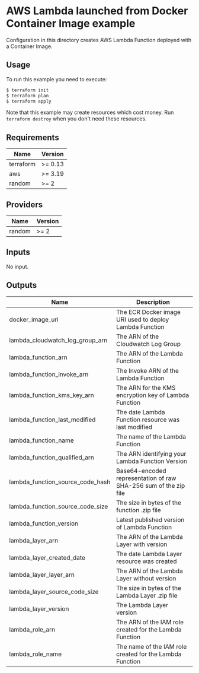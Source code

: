 # AWS Lambda launched from Docker Container Image example

Configuration in this directory creates AWS Lambda Function deployed with a Container Image.

## Usage

To run this example you need to execute:

```bash
$ terraform init
$ terraform plan
$ terraform apply
```

Note that this example may create resources which cost money. Run `terraform destroy` when you don't need these resources.

<!-- BEGINNING OF PRE-COMMIT-TERRAFORM DOCS HOOK -->
## Requirements

| Name | Version |
|------|---------|
| terraform | >= 0.13 |
| aws | >= 3.19 |
| random | >= 2 |

## Providers

| Name | Version |
|------|---------|
| random | >= 2 |

## Inputs

No input.

## Outputs

| Name | Description |
|------|-------------|
| docker\_image\_uri | The ECR Docker image URI used to deploy Lambda Function |
| lambda\_cloudwatch\_log\_group\_arn | The ARN of the Cloudwatch Log Group |
| lambda\_function\_arn | The ARN of the Lambda Function |
| lambda\_function\_invoke\_arn | The Invoke ARN of the Lambda Function |
| lambda\_function\_kms\_key\_arn | The ARN for the KMS encryption key of Lambda Function |
| lambda\_function\_last\_modified | The date Lambda Function resource was last modified |
| lambda\_function\_name | The name of the Lambda Function |
| lambda\_function\_qualified\_arn | The ARN identifying your Lambda Function Version |
| lambda\_function\_source\_code\_hash | Base64-encoded representation of raw SHA-256 sum of the zip file |
| lambda\_function\_source\_code\_size | The size in bytes of the function .zip file |
| lambda\_function\_version | Latest published version of Lambda Function |
| lambda\_layer\_arn | The ARN of the Lambda Layer with version |
| lambda\_layer\_created\_date | The date Lambda Layer resource was created |
| lambda\_layer\_layer\_arn | The ARN of the Lambda Layer without version |
| lambda\_layer\_source\_code\_size | The size in bytes of the Lambda Layer .zip file |
| lambda\_layer\_version | The Lambda Layer version |
| lambda\_role\_arn | The ARN of the IAM role created for the Lambda Function |
| lambda\_role\_name | The name of the IAM role created for the Lambda Function |

<!-- END OF PRE-COMMIT-TERRAFORM DOCS HOOK -->
